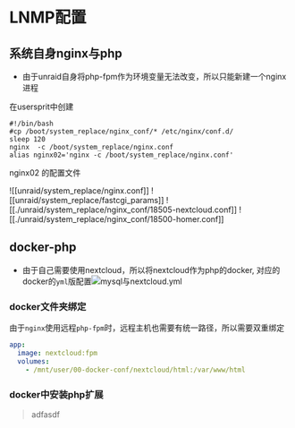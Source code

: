 # LNMP配置

## 系统自身nginx与php

- 由于unraid自身将php-fpm作为环境变量无法改变，所以只能新建一个nginx进程

在usersprit中创建

```shell
#!/bin/bash
#cp /boot/system_replace/nginx_conf/* /etc/nginx/conf.d/
sleep 120
nginx  -c /boot/system_replace/nginx.conf
alias nginx02='nginx -c /boot/system_replace/nginx.conf'
```

nginx02 的配置文件

![[unraid/system_replace/nginx.conf]] ![[unraid/system_replace/fastcgi_params]] ![[./unraid/system_replace/nginx_conf/18505-nextcloud.conf]] ![[./unraid/system_replace/nginx_conf/18500-homer.conf]]


## docker-php

- 由于自己需要使用nextcloud，所以将nextcloud作为php的docker, 对应的docker的`yml`版配置![mysql与nextcloud.yml](./unraid/mysql与nextcloud.yml)

### docker文件夹绑定

由于`nginx`使用远程`php-fpm`时，远程主机也需要有统一路径，所以需要双重绑定

```yml
app:
  image: nextcloud:fpm
  volumes:
    - /mnt/user/00-docker-conf/nextcloud/html:/var/www/html
```

### docker中安装php扩展


> adfasdf


